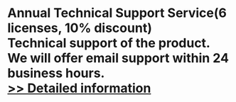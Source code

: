 # Annual Technical Support Service(6 licenses, 10% discount)<br />Technical support of the product. We will offer email support within 24 business hours.<br />[>> Detailed information](https://secure.shareit.com/shareit/product.html?productid=300970591&affiliateid=200057808)